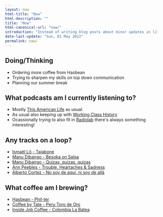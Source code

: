 ```yaml
---
layout: now
html-title: "Now"
html-description: ""
title: "Now"
html-canonical-url: "now/"
introduction: "Instead of writing blog posts about minor updates in life, I’m dedicating a space here to writing about the things I’d tell friends and family were going on if I hadn’t seen them for a while."
date-last-update: "Sun, 01 May 2022"
permalink: now/
---
```


## Doing/Thinking

* Ordering more coffee from Hasbean
* Trying to sharpen my skills on top down communication
* Planning our summer break

## What podcasts am I currently listening to?
* Mostly [This American Life](https://overcast.fm/itunes201671138/this-american-life) as usual.
* As usual also keeping up with [Working Class History](https://podcasts.apple.com/gb/podcast/working-class-history/id1355066333)
* Ocassionally trying to also fit in [Radiolab](https://www.wnycstudios.org/podcasts/radiolab) there's always something interesting!

## Any tracks on a loop?
* [Ismaël Lô - Tajabone](https://open.spotify.com/track/2dBAE5M2I43LeyHeF4MMvc?si=ffd49764392e4615)
* [Manu Dibango - Besoka on Salsa](https://open.spotify.com/track/1R7OaZSi8gazDJnjBWUXK5?si=020825625ecf4017)
* [Manu Dibango - Quizas, quizas, quizas](https://open.spotify.com/track/1pt8kpkzmQ9O3xn4qCxL4Y?si=8f3cc6add11f4d65)
* [Ann Peebles - Trouble, Heartaches & Sadness](https://open.spotify.com/track/0ryoOkpaDeSQRoYQGGJAxn?si=a893bf452bb549dc)
* [Alberto Cortez - No soy de aquí, ni soy de allá](https://open.spotify.com/track/54vgIR3osHwRywPcBxVrv3?si=208b976a06df4b9b)

## What coffee am I brewing?
* [Hasbean - Phil-ter](https://www.hasbean.co.uk/products/phil-ter)
* [Coffee by Tate - Peru Toro de Oro](https://shop.tate.org.uk/toro-de-oro-coffee-peru-250g/g1259.html?cgid=Coffee)
* [Inside Job Coffee - Colombia La Batea](https://www.insidejobcoffee.com/product/la-batea-coffee-colombia/)